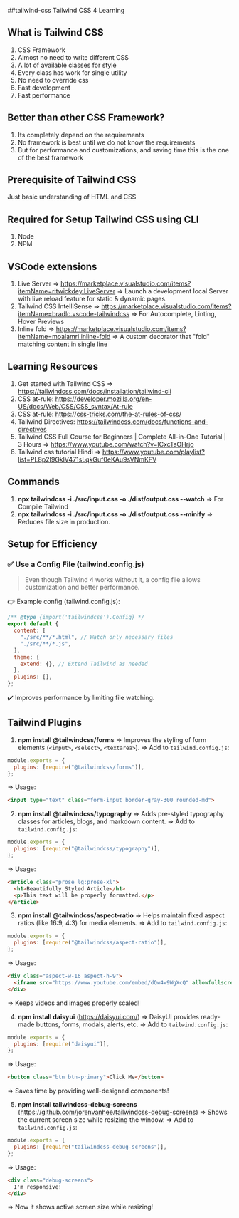 ##tailwind-css
Tailwind CSS 4 Learning

## What is Tailwind CSS
1) CSS Framework
2) Almost no need to write different CSS
3) A lot of available classes for style
4) Every class has work for single utility
5) No need to override css
6) Fast development
7) Fast performance

## Better than other CSS Framework?
1) Its completely depend on the requirements
2) No framework is best until we do not know the requirements
3) But for performance and customizations, and saving time this is the one of the best framework

## Prerequisite of Tailwind CSS
Just basic understanding of HTML and CSS

## Required for Setup Tailwind CSS using CLI
1) Node
2) NPM

## VSCode extensions
1) Live Server => https://marketplace.visualstudio.com/items?itemName=ritwickdey.LiveServer
=> Launch a development local Server with live reload feature for static & dynamic pages.
2) Tailwind CSS IntelliSense => https://marketplace.visualstudio.com/items?itemName=bradlc.vscode-tailwindcss
=> For Autocomplete, Linting, Hover Previews
3) Inline fold => https://marketplace.visualstudio.com/items?itemName=moalamri.inline-fold
=> A custom decorator that "fold" matching content in single line

## Learning Resources
1) Get started with Tailwind CSS => https://tailwindcss.com/docs/installation/tailwind-cli
2) CSS at-rule: https://developer.mozilla.org/en-US/docs/Web/CSS/CSS_syntax/At-rule
3) CSS at-rule: https://css-tricks.com/the-at-rules-of-css/
4) Tailwind Directives: https://tailwindcss.com/docs/functions-and-directives
5) Tailwind CSS Full Course for Beginners | Complete All-in-One Tutorial | 3 Hours =>  https://www.youtube.com/watch?v=lCxcTsOHrjo
6) Tailwind css tutorial Hindi => https://www.youtube.com/playlist?list=PL8p2I9GklV471sLqkGuf0eKAu9sVNmKFV

## Commands
1) **npx tailwindcss -i ./src/input.css -o ./dist/output.css --watch**
=> For Compile Tailwind
2) **npx tailwindcss -i ./src/input.css -o ./dist/output.css --minify**
=> Reduces file size in production.

## Setup for Efficiency
### ✅ Use a Config File (tailwind.config.js)
> Even though Tailwind 4 works without it, a config file allows customization and better performance.

👉 Example config (tailwind.config.js):
```javascript
/** @type {import('tailwindcss').Config} */
export default {
  content: [
    "./src/**/*.html", // Watch only necessary files
    "./src/**/*.js",
  ],
  theme: {
    extend: {}, // Extend Tailwind as needed
  },
  plugins: [],
};
```
✔️ Improves performance by limiting file watching.

## Tailwind Plugins
1) **npm install @tailwindcss/forms**
=> Improves the styling of form elements (`<input>`, `<select>`, `<textarea>`).
=> Add to `tailwind.config.js`:

```javascript
module.exports = {
  plugins: [require("@tailwindcss/forms")],
};
```

=> Usage:

```html
<input type="text" class="form-input border-gray-300 rounded-md">
```

2) **npm install @tailwindcss/typography**
=> Adds pre-styled typography classes for articles, blogs, and markdown content.
=> Add to `tailwind.config.js`:

```javascript
module.exports = {
  plugins: [require("@tailwindcss/typography")],
};
```

=> Usage:

```html
<article class="prose lg:prose-xl">
  <h1>Beautifully Styled Article</h1>
  <p>This text will be properly formatted.</p>
</article>
```

3) **npm install @tailwindcss/aspect-ratio**
=> Helps maintain fixed aspect ratios (like 16:9, 4:3) for media elements.
=> Add to `tailwind.config.js`:

```javascript
module.exports = {
  plugins: [require("@tailwindcss/aspect-ratio")],
};
```

=> Usage:
```html
<div class="aspect-w-16 aspect-h-9">
  <iframe src="https://www.youtube.com/embed/dQw4w9WgXcQ" allowfullscreen></iframe>
</div>
```

=> Keeps videos and images properly scaled!

4) **npm install daisyui** (https://daisyui.com/)
=> DaisyUI provides ready-made buttons, forms, modals, alerts, etc.
=> Add to ``tailwind.config.js``:

```javascript
module.exports = {
  plugins: [require("daisyui")],
};
```

=> Usage:
```html
<button class="btn btn-primary">Click Me</button>
```

=> Saves time by providing well-designed components!

5) **npm install tailwindcss-debug-screens** (https://github.com/jorenvanhee/tailwindcss-debug-screens)
=> Shows the current screen size while resizing the window.
=> Add to `tailwind.config.js`:

```javascript
module.exports = {
  plugins: [require("tailwindcss-debug-screens")],
};
```

=> Usage:
```html
<div class="debug-screens">
  I'm responsive!
</div>
```

=> Now it shows active screen size while resizing!